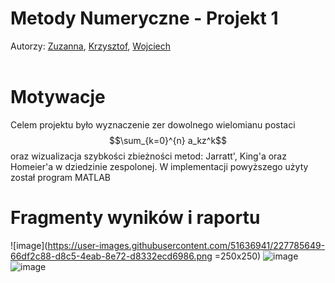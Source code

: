 # Metody Numeryczne - Projekt 1
Autorzy: [Zuzanna](https://github.com/zuzanna56), [Krzysztof](https://github.com/SawickiK), [Wojciech](https://github.com/WojtekGrbs)
<br></br>
# Motywacje
Celem projektu było wyznaczenie zer dowolnego wielomianu postaci $$\sum_{k=0}^{n} a_kz^k$$ oraz wizualizacja szybkości zbieżności metod: Jarratt', King'a oraz Homeier'a w dziedzinie zespolonej. W implementacji powyższego użyty został program MATLAB
# Fragmenty wyników i raportu
![image](https://user-images.githubusercontent.com/51636941/227785649-66df2c88-d8c5-4eab-8e72-d8332ecd6986.png =250x250)
![image](https://user-images.githubusercontent.com/51636941/227785704-2974c302-43e8-457d-ace1-6d7f4fdc38c6.png)
![image](https://user-images.githubusercontent.com/51636941/227785876-11079db9-44c7-47dd-b9d4-3d2ec99e7976.png)

